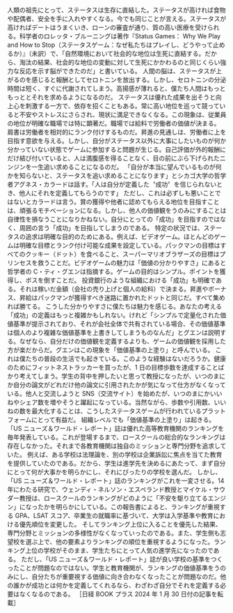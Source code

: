 ###

人類の祖先にとって、ステータスは生存に直結した。ステータスが高ければ食物や配偶者、安全を手に入れやすくなる。今でも同じことが言える。ステータスが高ければデートはうまくいき、ローンの審査が通り、質の高い医療を受けられる。科学者のロレッタ・ブルーニングは著作『Status Games： Why We Play and How to Stop（ステータスゲーム：なぜ私たちはプレイし、どうやって止めるか）』（未訳）で、「自然環境において社会的な地位は生死に直結する。だから、淘汰の結果、社会的な地位の変動に対して生死にかかわるのと同じくらい強力な反応を示す脳ができたのだ」と書いている。
人間の脳は、ステータスが上がるのを感じると報酬としてセロトニンを放出する。しかし、セロトニンの分泌時間は短く、すぐに代謝されてしまう。高揚感が薄れると、僕たち人間はもっともっととそれを求めるようになるのだ。
ステータスは優れた成果を出そうと向上心を刺激する一方で、依存を招くこともある。常に高い地位を巡って競っていると不安やストレスにさらされ、現状に満足できなくなる。この現象は、従業員の地位が明確な職場では特に顕著だ。職場では給料で労働者の価値が決まる。
肩書は労働者を相対的にランク付けするものだ。昇進の見通しは、労働者に上を目指す意欲を与える。しかし、自分がステータス以外に大事にしたいものが何か分かっていない状態でゲームに参加すると問題が生じる。自己評価が外的報酬にだけ結び付いていると、人は満腹感を得ることなく、目の前にぶら下げられたニンジンを一生追い求めることになるのだ。
「自分が本当に望んでいるものが何かを知らないと、ステータスを追い求めることになります」とシカゴ大学の哲学者アグネス・カラードは話す。「人は自分が定義した〝成功〞を信じられないとき、他人にそれを定義してもらうのです」
ただし、これは必ずしも悪いことではないとカラードは言う。賞の獲得や他者に認めてもらえる地位を目指すことは、頑張るモチベーションになる。しかし、他人の価値観をうのみにすることは自律性を損なうことになりかねない。自分にとっての「成功」を目指すのではなく、周囲の言う「成功」を目指してしまうのである。
特定の状況では、ステータスの追求は明確な目的のためにある。例えば、ビデオゲーム。ほとんどのゲームは明確な目標とランク付け可能な成果を設定している。パックマンの目標はすべてのクッキー（ドット）を食べること、スーパーマリオブラザーズの目標はプリンセスを救うことだ。ビデオゲームの魅力は「価値の分かりやすさ」にあると哲学者の C・ティ・グエンは指摘する。ゲームの目的はシンプル。ポイントを獲得し、ボスを倒すことだ。
投資銀行のような組織における「成功」も明確である。それは稼いだ金額（会社の売り上げと個人の給料）で決まる。昇進やボーナス、昇給はパックマンが獲得すべき迷路に置かれたドットと同じだ。すべて集めれば勝てる。
こうした分かりやすさに僕たちは魅力を感じる。あなたの考える「成功」の定義はもっと複雑かもしれない。けれど「シンプルで定量化された価値基準が提示されており、それが会社全体で共有されている場合、その価値基準は個人のより複雑な価値基準を上書きしてしまうものなんだ」とグエンは説明する。なぜなら、自分だけの価値観を定義するよりも、ゲームの価値観を採用した方が楽だからだ。グエンはこの現象を「価値基準の上塗り」と呼んでいる。
これは僕たちの普段の生活でも起きている。このような経験はないだろうか。健康のためにフィットネストラッカーを買ったが、1 日の目標歩数を達成することばかり考えてしまう。学生の背中を押したいと思って教授になったが、いつのまにか自分の論文がどれだけ他の論文に引用されたかが気になって仕方がなくなっている。他人と交流しようと SNS（交流サイト）を始めたが、いつのまにかいいねやシェア数を増やそうと躍起になっている。当然ながら、歩数や引用数、いいねの数を最大化することは、こうしたステータスゲームが行われているプラットフォームにとって有益だ。
組織レベルでも「価値基準の上塗り」は起きる。「US ニューズ＆ワールド・レポート」誌は優れた高等教育機関のランキングを毎年発表している。これが登場するまで、ロースクールの総合的なランキングは存在しなかった。それまで各教育機関は独自のミッションと専門分野を追求していた。
例えば、ある学校は法理論を、別の学校は企業訴訟に焦点を当てた教育を提供していたのである。だから、学生は進学先を決めるにあたって、まず自分にとって何が大事かを明らかにし、それにぴったりの学校を選んだ。
しかし、「US ニューズ＆ワールド・レポート」誌のランキングがこれを一変させる。14 年にわたる研究で、ウェンディ・ネルソン・エスペランド教授とマイケル・サウダー教授は、ロースクールのランキングがどのように「不安を駆り立てるエンジン」になったかを明らかにしている。この報告書によると、ランキングが重視する GPA、LSAT スコア、卒業生の就職率に基づいて、大学は入学基準や教育における優先順位を変更した。
そしてランキング上位に入ることを優先した結果、専門分野とミッションの多様性がなくなっていったのである。また、学生側も志望校を選ぶ上で、他の要素よりランキングの順位を重視するようになった。ランキング上位の学校がそのまま、学生たちにとって人気の進学先になったのである。
ただし、「US ニューズ＆ワールド・レポート」誌が良い学校の基準をつくったことが問題なのではない。学生と教育機関が、ランキングの価値基準をうのみにし、自分たちが重要視する価値に向き合わなくなったことが問題なのだ。他の誰かが成功とは何かを定義してくれるなら、わざわざ自分でそれを定義する必要はなくなるのである。
［日経 BOOK プラス 2024 年 1 月 30 日付の記事を転載］
